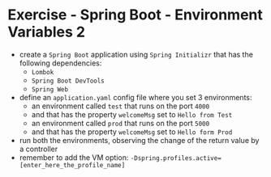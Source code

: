 # Exercise - Spring Boot - Environment Variables 2
* create a `Spring Boot` application using `Spring Initializr` that has the following dependencies:
    * `Lombok`
    * `Spring Boot DevTools`
    * `Spring Web`
* define an `application.yaml` config file where you set 3 environments:
    * an environment called `test` that runs on the port `4000` 
    * and that has the property `welcomeMsg` set to `Hello from Test`
    * an environment called `prod` that runs on the port `5000` 
    * and that has the property `welcomeMsg` set to `Hello form Prod`
* run both the environments, observing the change of the return value by a controller
* remember to add the VM option: `-Dspring.profiles.active=[enter_here_the_profile_name]`